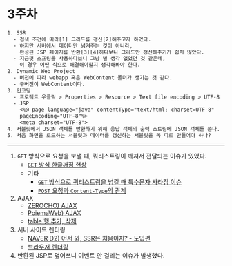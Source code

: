 3주차
=====
```txt
1. SSR
  - 검색 조건에 따라[1] 그리드를 갱신[2]해주고자 하였다.
  - 하지만 서버에서 데이터만 넘겨주는 것이 아니라,
    완성된 JSP 페이지를 반환[3][4]하다보니 그리드만 갱신해주기가 쉽지 않았다.
  - 지금껏 스프링을 사용하다보니 그냥 별 생각 없었던 것 같은데,
    이 경우 어떤 식으로 해결해야할지 생각해봐야 한다.
2. Dynamic Web Project
  - 버전에 따라 webapp 혹은 WebContent 폴더가 생기는 것 같다.
  - 구버전이 WebContent이다.
3. 인코딩
  - 프로젝트 우클릭 > Properties > Resource > Text file encoding > UTF-8
  - JSP
    <%@ page language="java" contentType="text/html; charset=UTF-8"
    pageEncoding="UTF-8"%>
    <meta charset="UTF-8">
4. 서블릿에서 JSON 객체를 반환하기 위해 응답 객체의 출력 스트림에 JSON 객체를 쓴다.
5. 처음 화면을 로드하는 서블릿과 데이터를 갱신하는 서블릿을 꼭 따로 만들어야 하나?
```

- - -
1. `GET` 방식으로 요청을 보낼 때, 쿼리스트링이 깨져서 전달되는 이슈가 있었다.
	* [`GET` 방식 한글깨짐 현상](https://joohee46.tistory.com/17)
	* 기타
		* [`GET` 방식으로 쿼리스트링을 넘길 때 특수문자 사라짐 이슈](https://steady-snail.tistory.com/111)
		* [`POST` 요청과 `Content-Type`의 관계](https://blog.naver.com/PostView.nhn?blogId=writer0713&logNo=221853596497&redirect=Dlog&widgetTypeCall=true&directAccess=false)
2. AJAX
	* [ZEROCHO) AJAX](https://www.zerocho.com/category/HTML&DOM/post/594bc4e9991b0e0018fff5ed)
	* [PoiemaWeb) AJAX](https://poiemaweb.com/js-ajax)
	* [table 행 추가, 삭제](https://lee1535.tistory.com/30)
3. 서버 사이드 렌더링
	* [NAVER D2) 어서 와, SSR은 처음이지? - 도입편](https://d2.naver.com/helloworld/7804182)
	* [브라우저 렌더링](https://12bme.tistory.com/140)
4. 반환된 JSP로 덮어쓰니 이벤트 안 걸리는 이슈가 발생했다.